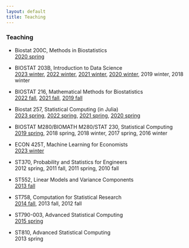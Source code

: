 ```yaml
---
layout: default
title: Teaching
---
```


### Teaching

* Biostat 200C, Methods in Biostatistics  
[2020 spring](https://ucla-biostat-200c-2020spring.github.io/)

* BIOSTAT 203B, Introduction to Data Science  
[2023 winter](https://ucla-biostat-203b.github.io/2023winter), [2022 winter](https://ucla-biostat-203b.github.io/2022winter), [2021 winter](https://ucla-biostat203b-2021winter.github.io/), [2020 winter](https://ucla-biostat203b-2020winter.github.io), 2019 winter, 2018 winter

* BIOSTAT 216, Mathematical Methods for Biostatistics    
[2022 fall](https://ucla-biostat-216.github.io/2022fall), [2021 fall](https://ucla-biostat216-2021fall.github.io), [2019 fall](https://ucla-biostat216-2019fall.github.io)

* Biostat 257, Statistical Computing (in Julia)    
[2023 spring](https://ucla-biostat-257.github.io/2023spring/), [2022 spring](https://ucla-biostat-257.github.io/2022spring/), [2021 spring](https://ucla-biostat-257-2021spring.github.io/), [2020 spring](https://ucla-biostat-257-2020spring.github.io/)

* BIOSTAT M280/BIOMATH M280/STAT 230, Statistical Computing  
[2019 spring](http://hua-zhou.github.io/teaching/biostatm280-2019spring/), 2018 spring, 2018 winter, 2017 spring, 2016 winter

* ECON 425T, Machine Learning for Economists  
[2023 winter](https://ucla-econ-425t.github.io/2023winter/schedule/schedule.html)

* ST370, Probability and Statistics for Engineers  
2012 spring, 2011 fall, 2011 spring, 2010 fall

* ST552, Linear Models and Variance Components  
[2013 fall](./teaching/st552-2013fall/)

* ST758, Computation for Statistical Research  
[2014 fall](./teaching/st758-2014fall/), 2013 fall, 2012 fall

* ST790-003, Advanced Statistical Computing  
[2015 spring](http://hua-zhou.github.io/teaching/st790-2015spr)

* ST810, Advanced Statistical Computing  
2013 spring
